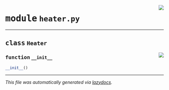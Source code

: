 <!-- markdownlint-disable -->

<a href="../../devices/instrument/heater.py#L0"><img align="right" style="float:right;" src="https://img.shields.io/badge/-source-cccccc?style=flat-square"></a>

# <kbd>module</kbd> `heater.py`






---

## <kbd>class</kbd> `Heater`




<a href="../../devices/instrument/heater.py#L6"><img align="right" style="float:right;" src="https://img.shields.io/badge/-source-cccccc?style=flat-square"></a>

### <kbd>function</kbd> `__init__`

```python
__init__()
```











---

_This file was automatically generated via [lazydocs](https://github.com/ml-tooling/lazydocs)._
